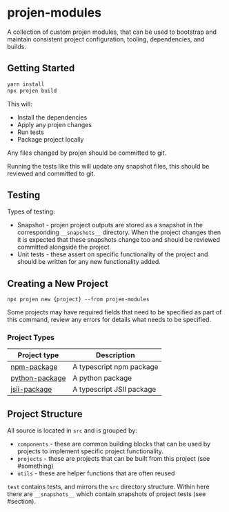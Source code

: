 # projen-modules

A collection of custom projen modules, that can be used to bootstrap and maintain consistent project configuration, tooling, dependencies, and builds.

## Getting Started

```sh
yarn install
npx projen build
```

This will:

* Install the dependencies
* Apply any projen changes
* Run tests
* Package project locally

Any files changed by projen should be committed to git.

Running the tests like this will update any snapshot files, this should be reviewed and committed to git.

## Testing

Types of testing:

* Snapshot - projen project outputs are stored as a snapshot in the corresponding `__snapshots__` directory. When the project changes then it is expected that these snapshots change too and should be reviewed committed alongside the project.
* Unit tests - these assert on specific functionality of the project and should be written for any new functionality added.

## Creating a New Project

```
npx projen new {project} --from projen-modules
```

Some projects may have required fields that need to be specified as part of this command, review any errors for details what needs to be specified.

### Project Types

| Project type                            | Description               |
| --------------------------------------- | ------------------------- |
| [npm-package](API.md#npmpackage-)       | A typescript npm package  |
| [python-package](API.md#pythonpackage-) | A python package          |
| [jsii-package](API.md#jsiiproject-)     | A typescript JSII package |

## Project Structure

All source is located in `src` and is grouped by:

* `components` - these are common building blocks that can be used by projects to implement specific project functionality.
* `projects` - these are projects that can be built from this project (see #something)
* `utils` - these are helper functions that are often reused

`test` contains tests, and mirrors the `src` directory structure. Within here there are `__snapshots__` which contain snapshots of project tests (see #section).
